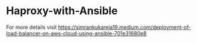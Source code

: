 # Haproxy-with-Ansible
 For more details visit https://simrankukareja19.medium.com/deployment-of-load-balancer-on-aws-cloud-using-ansible-701e31680e8
